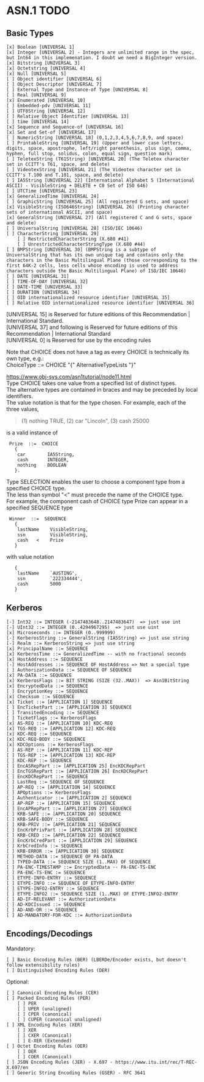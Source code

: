 ﻿# ASN.1 TODO

## Basic Types

```
[x] Boolean [UNIVERSAL 1]  
[x] Integer [UNIVERSAL 2] - Integers are unlimited range in the spec, but Int64 in this implemenation. I doubt we need a BigInteger version.  
[x] Bitstring [UNIVERSAL 3]  
[x] Octetstring [UNIVERSAL 4]  
[x] Null [UNIVERSAL 5]  
[ ] Object identifier [UNIVERSAL 6]  
[ ] Object Descriptor [UNIVERSAL 7]  
[ ] External Type and Instance-of Type [UNIVERSAL 8]  
[ ] Real [UNIVERSAL 9]  
[x] Enumerated [UNIVERSAL 10]  
[ ] Embedded-pdv [UNIVERSAL 11]  
[ ] UTF8String [UNIVERSAL 12]  
[ ] Relative Object Identifier [UNIVERSAL 13]  
[ ] time [UNIVERSAL 14]  
[x] Sequence and Sequence-of [UNIVERSAL 16]  
[x] Set and Set-of [UNIVERSAL 17]  
[ ] NumericString [UNIVERSAL 18] (0,1,2,3,4,5,6,7,8,9, and space)  
[ ] PrintableString [UNIVERSAL 19] (Upper and lower case letters, digits, space, apostrophe, left/right parenthesis, plus sign, comma, hyphen, full stop, solidus, colon, equal sign, question mark)  
[ ] TeletexString (T61String) [UNIVERSAL 20] (The Teletex character set in CCITT's T61, space, and delete)  
[ ] VideotexString [UNIVERSAL 21] (The Videotex character set in CCITT's T.100 and T.101, space, and delete)  
[ ] IA5String [UNIVERSAL 22] (International Alphabet 5 (International ASCII) - VisibleString + DELETE + C0 Set of ISO 646)  
[ ] UTCTime [UNIVERSAL 23]  
[x] GeneralizedTime [UNIVERSAL 24]  
[ ] GraphicString [UNIVERSAL 25] (All registered G sets, and space)  
[x] VisibleString (ISO646String) [UNIVERSAL 26] (Printing character sets of international ASCII, and space)  
[x] GeneralString [UNIVERSAL 27] (All registered C and G sets, space and delete)  
[ ] UniversalString [UNIVERSAL 28] (ISO/IEC 10646)
[ ] CharacterString [UNIVERSAL 29]
    [ ] RestrictedCharacterString (X.680 #41)
	[ ] UnrestrictedCharacterStringType (X.680 #44)
[ ] BMPString [UNIVERSAL 30] (BMPString is a subtype of UniversalString that has its own unique tag and contains only the characters in the Basic Multilingual Plane (those corresponding to the first 64K-2 cells, less cells whose encoding is used to address characters outside the Basic Multilingual Plane) of ISO/IEC 10646)
[ ] DATE [UNIVERSAL 31]  
[ ] TIME-OF-DAY [UNIVERSAL 32]  
[ ] DATE-TIME [UNIVERSAL 33]  
[ ] DURATION [UNIVERSAL 34]  
[ ] OID internationalized resource identifier [UNIVERSAL 35]  
[ ] Relative OID internationalized resource identifier [UNIVERSAL 36]  
```

[UNIVERSAL 15] is Reserved for future editions of this Recommendation | International Standard.  
[UNIVERSAL 37] and following is Reserved for future editions of this Recommendation | International Standard  
[UNIVERSAL 0] is Reserved for use by the encoding rules  
  
Note that CHOICE does not have a tag as every CHOICE is technically its own type, e.g.:  
ChoiceType ::= CHOICE "{" AlternativeTypeLists "}"    https://www.obj-sys.com/asn1tutorial/node11.html  Type CHOICE takes one value from a specified list of distinct types.  
The alternative types are contained in braces and may be preceded by local identifiers.  
The value notation is that for the type chosen. For example, each of the three values,  
  
> (1) nothing  TRUE,  (2) car  "Lincoln",  (3) cash  25000  

is a valid instance of

     Prize  ::=  CHOICE
       {
        car        IA5String,
        cash       INTEGER,
        nothing    BOOLEAN
       }.

Type SELECTION enables the user to choose a component type from a specified CHOICE type.  
The less than symbol "<" must precede the name of the CHOICE type.  
For example, the component cash of CHOICE type Prize can appear in a specified SEQUENCE type  

     Winner  ::=  SEQUENCE
       {
        lastName    VisibleString,
        ssn         VisibleString,
        cash   <    Prize
       }

with value notation  

       {
        lastName    `AUSTING',
        ssn         `222334444',
        cash        5000
       }## Kerberos```[-] Int32 ::= INTEGER (-2147483648..2147483647)  => just use int  [-] UInt32 ::= INTEGER (0..4294967295)  => just use uint  [x] Microseconds ::= INTEGER (0..999999)  [-] KerberosString ::= GeneralString (IA5String) => just use string  [-] Realm ::= KerberosString => just use string  [x] PrincipalName ::= SEQUENCE  [x] KerberosTime ::= GeneralizedTime -- with no fractional seconds  [x] HostAddress ::= SEQUENCE  [-] HostAddresses ::= SEQUENCE OF HostAddress => Not a special type[ ] AuthorizationData ::= SEQUENCE OF SEQUENCE  [x] PA-DATA ::= SEQUENCE  [x] KerberosFlags ::= BIT STRING (SIZE (32..MAX))  => Asn1BitString[x] EncryptedData ::= SEQUENCE  [ ] EncryptionKey ::= SEQUENCE  [x] Checksum ::= SEQUENCE  [x] Ticket ::= [APPLICATION 1] SEQUENCE  [ ] EncTicketPart ::= [APPLICATION 3] SEQUENCE  [ ] TransitedEncoding ::= SEQUENCE  [ ] TicketFlags ::= KerberosFlags  [x] AS-REQ ::= [APPLICATION 10] KDC-REQ  [x] TGS-REQ ::= [APPLICATION 12] KDC-REQ  [x] KDC-REQ ::= SEQUENCE  [x] KDC-REQ-BODY ::= SEQUENCE  [x] KDCOptions ::= KerberosFlags  [ ] AS-REP ::= [APPLICATION 11] KDC-REP  [ ] TGS-REP ::= [APPLICATION 13] KDC-REP  [ ] KDC-REP ::= SEQUENCE  [ ] EncASRepPart ::= [APPLICATION 25] EncKDCRepPart  [ ] EncTGSRepPart ::= [APPLICATION 26] EncKDCRepPart  [ ] EncKDCRepPart ::= SEQUENCE  [ ] LastReq ::= SEQUENCE OF SEQUENCE  [ ] AP-REQ ::= [APPLICATION 14] SEQUENCE  [ ] APOptions ::= KerberosFlags  [ ] Authenticator ::= [APPLICATION 2] SEQUENCE  [ ] AP-REP ::= [APPLICATION 15] SEQUENCE  [ ] EncAPRepPart ::= [APPLICATION 27] SEQUENCE  [ ] KRB-SAFE ::= [APPLICATION 20] SEQUENCE  [ ] KRB-SAFE-BODY ::= SEQUENCE  [ ] KRB-PRIV ::= [APPLICATION 21] SEQUENCE  [ ] EncKrbPrivPart ::= [APPLICATION 28] SEQUENCE  [ ] KRB-CRED ::= [APPLICATION 22] SEQUENCE  [ ] EncKrbCredPart ::= [APPLICATION 29] SEQUENCE  [ ] KrbCredInfo ::= SEQUENCE  [ ] KRB-ERROR ::= [APPLICATION 30] SEQUENCE  [ ] METHOD-DATA ::= SEQUENCE OF PA-DATA  [ ] TYPED-DATA ::= SEQUENCE SIZE (1..MAX) OF SEQUENCE  [ ] PA-ENC-TIMESTAMP ::= EncryptedData -- PA-ENC-TS-ENC  [ ] PA-ENC-TS-ENC := SEQUENCE  [ ] ETYPE-INFO-ENTRY ::= SEQUENCE  [ ] ETYPE-INFO ::= SEQUENCE OF ETYPE-INFO-ENTRY  [ ] ETYPE-INFO2-ENTRY ::= SEQUENCE  [ ] ETYPE-INFO2 ::= SEQUENCE SIZE (1..MAX) OF ETYPE-INFO2-ENTRY  [ ] AD-IF-RELEVANT ::= AuthorizationData  [ ] AD-KDCIssued ::= SEQUENCE  [ ] AD-AND-OR ::= SEQUENCE  [ ] AD-MANDATORY-FOR-KDC ::= AuthorizationData  ```
## Encodings/Decodings

Mandatory:  
```
[ ] Basic Encoding Rules (BER) (LBERDe/Encoder exists, but doesn't follow extensibility rules)  
[ ] Distinguished Encoding Rules (DER)  
```
  
Optional:  
```
[ ] Canonical Encoding Rules (CER)  
[ ] Packed Encoding Rules (PER)  
	[ ] PER  
	[ ] UPER (unaligned)  
	[ ] CPER (canonical)  
	[ ] CUPER (canonical unaligned)  
[ ] XML Encoding Rules (XER)  
	[ ] XER  
	[ ] CXER (Canonical)  
	[ ] E-XER (Extended)  
[ ] Octet Encoding Rules (OER)  
	[ ] OER  
	[ ] COER (Canonical)  
[ ] JSON Encoding Rules (JER) - X.697 - https://www.itu.int/rec/T-REC-X.697/en  
[ ] Generic String Encoding Rules (GSER) - RFC 3641  
```